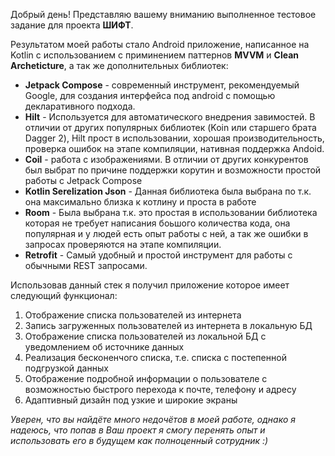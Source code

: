 Добрый день! Представляю вашему вниманию выполненное тестовое задание для проекта **ШИФТ**.

Результатом моей работы стало Android приложение, написанное на Kotlin с использованием c приминением паттернов **MVVM** и **Clean Archeticture**, а так же дополнительных библиотек:
* **Jetpack Compose** - современный инструмент, рекомендуемый Google, для создания интерфейса под android с помощью декларативного подхода.
* **Hilt** - Используется для автоматического внедрения завимостей. В отличии от других популярных библиотек (Koin или старшего брата Dagger 2), Hilt прост в использовании, хорошая производительность, проверка ошибок на этапе компиляции, нативная поддержка Andoid.
* **Coil** - работа с изображениями. В отличии от других конкурентов был выбрат по причине поддержки корутин и возможности простой работы с Jetpack Compose
* **Kotlin Serelization Json** - Данная библиотека была выбрана по т.к. она максимально близка к котлину и проста в работе
* **Room** - Была выбрана т.к. это простая в использовании библиотека которая не требует написания боьшого количества кода, она популярная и у людей есть опыт работы с ней, а так же ошибки в запросах проверяются на этапе компиляции.
* **Retrofit** - Самый удобный и простой инструмент для работы с обычными REST запросами.

Использовав данный стек я получил приложение которое имеет следующий функционал:
1. Отображение списка пользователей из интернета
2. Запись загруженных пользователей из интернета в локальную БД
3. Отображение списка пользователей из локальной БД с уведомлением об источнике данных
4. Реализация бесконенчого списка, т.е. списка с постепенной подгрузкой данных
5. Отображение подробной информации о пользователе с возможностью быстрого перехода к почте, телефону и адресу
6. Адаптивный дизайн под узкие и широкие экраны

*Уверен, что вы найдёте много недочётов в моей работе, однако я надеюсь, что попав в Ваш проект я смогу перенять опыт и использовать его в будущем как полноценный сотрудник :)*
